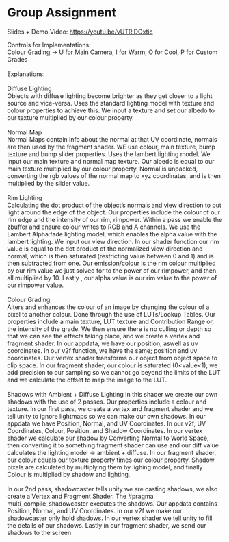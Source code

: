 # Group Assignment <br>

Slides + Demo Video: https://youtu.be/vUTRiDOxtic

Controls for Implementations: <br>
Colour Grading -> U for Main Camera, I for Warm, O for Cool, P for Custom Grades <br>
<br>
Explanations: <br>
<br>
Diffuse Lighting <br>
Objects with diffuse lighting become brighter as they get closer to a light source and vice-versa. Uses the standard lighting model with texture and colour properties to achieve this. We input a texture and set our albedo to our texture multiplied by our colour property. <br>
<br>
Normal Map <br>
Normal Maps contain info about the normal at that UV coordinate, normals are then used by the fragment shader. WE use colour, main texture, bump texture and bump slider properties. Uses the lambert lighting model. We input our main texture and normal map texture. Our albedo is equal to our main texture multiplied by our colour property. Normal is unpacked, converting the rgb values of the normal map to xyz coordinates, and is then multiplied by the slider value. <br>
<br>
Rim Lighting <br>
Calculating the dot product of the object’s normals and view direction to put light around the edge of the object. Our properties include the colour of our rim edge and the intensity of our rim, rimpower. Within a pass we enable the zbuffer and ensure colour writes to RGB and A channels. We use the Lambert Alpha:fade lighting model, which enables the alpha value with the lambert lighting. We input our view direction. In our shader function our rim value is equal to the dot product of the normalized view direction and normal, which is then saturated (restricting value between 0 and 1) and is then subtracted from one. Our emission/colour is the rim colour multiplied  by our rim value we just solved for to the power of our rimpower, and then all multiplied by 10. Lastly , our alpha value is our rim value to the power of our rimpower value. <br>
<br>
Colour Grading <br>
Alters and enhances the colour of an image by changing the colour of a pixel to another colour. Done through the use of LUTs/Lookup Tables. Our properties include a main texture, LUT texture and Contribution Range or, the intensity of the grade. We then ensure there is no culling or depth so that we can see the effects taking place, and we create a vertex and fragment shader. In our appdata, we have our position, aswell as uv coordinates. In our v2f function, we have the same; position and uv coordinates. Our vertex shader transforms our object from object space to clip space. In our fragment shader, our colour is saturated (0<value<1), we add precision to our sampling so we cannot go beyond the limits of the LUT and we calculate the offset to map the image to the LUT. <br>
<br>
Shadows with Ambient + Diffuse Lighting
In this shader we create our own shadows with the use of 2 passes. Our properties include a colour and texture. In our first pass, we create a vertex and fragment shader and we tell unity to ignore lightmaps so we can make our own shadows. In our appdata we have Position, Normal, and UV Coordinates. In our v2f, UV Coordinates, Colour, Position, and Shadow Coordinates. In our vertex shader we calculate our shadow by Converting Normal to World Space, then converting it to something fragment shader can use and our diff value calculates the lighting model -> ambient + diffuse. In our fragment shader, our colour equals our texture property times our colour property. Shadow pixels are calculated by multiplying them by lighing model, and finally Colour is multiplied by shadow and lighting. <br>
<br>
 In our 2nd pass, shadowcaster tells unity we are casting shadows, we also create a Vertex and Fragment Shader. The #pragma multi_compile_shadowcaster executes the shadows. Our appdata contains Position, Normal, and UV Coordinates. In our v2f we make our shadowcaster only hold shadows. In our vertex shader we tell unity to fill the details of our shadows. Lastly in our fragment shader, we send our shadows to the screen. <br>

